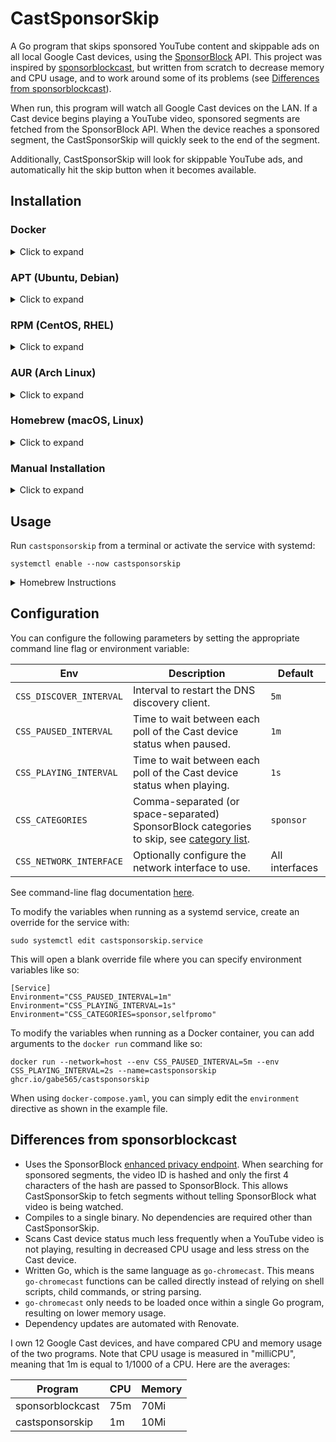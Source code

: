 # CastSponsorSkip

A Go program that skips sponsored YouTube content and skippable ads on all local Google Cast devices, using the [SponsorBlock](https://github.com/ajayyy/SponsorBlock) API. This project was inspired by [sponsorblockcast](https://github.com/nichobi/sponsorblockcast), but written from scratch to decrease memory and CPU usage, and to work around some of its problems (see [Differences from sponsorblockcast](#differences-from-sponsorblockcast)).

When run, this program will watch all Google Cast devices on the LAN. If a Cast device begins playing a YouTube video, sponsored segments are fetched from the SponsorBlock API. When the device reaches a sponsored segment, the CastSponsorSkip will quickly seek to the end of the segment.

Additionally, CastSponsorSkip will look for skippable YouTube ads, and automatically hit the skip button when it becomes available.

## Installation

### Docker

<details>
  <summary>Click to expand</summary>

  You can [install Docker](https://docs.docker.com/engine/install/) directly or use [Docker Compose](https://docs.docker.com/compose/install/) (Or use Podman, Portainer, etc). Please note you *MUST* use the `host` network as shown below for cli or in the example `docker-compose` file.

  #### Docker
  Run the below commands as root or a member of the `docker` group:
  ```shell
  docker run --network=host --name=castsponsorskip ghcr.io/gabe565/castsponsorskip
  ```

  #### Docker Compose
  First you will need a `docker-compose.yaml` file, such as the [one included in this repo](docker-compose.yaml). Run the below commands as root or a member of the `docker` group:
  ```shell
  docker compose up -d
  ```
</details>


### APT (Ubuntu, Debian)

<details>
  <summary>Click to expand</summary>

1. If you don't have it already, install the `ca-certificates` package
   ```shell
   sudo apt install ca-certificates
   ```

2. Add gabe565 apt repository
   ```
   echo 'deb [trusted=yes] https://apt.gabe565.com /' | sudo tee /etc/apt/sources.list.d/gabe565.list
   ```

3. Update apt repositories
   ```shell
   sudo apt update
   ```

4. Install CastSponsorSkip
   ```shell
   sudo apt install castsponsorskip
   ```
</details>

### RPM (CentOS, RHEL)

<details>
  <summary>Click to expand</summary>

1. If you don't have it already, install the `ca-certificates` package
   ```shell
   sudo yum install ca-certificates
   ```

2. Add gabe565 rpm repository to `/etc/yum.repos.d/gabe565.repo`
   ```ini
   [gabe565]
   name=gabe565
   baseurl=https://rpm.gabe565.com
   enabled=1
   gpgcheck=0
   ```

3. Install CastSponsorSkip
   ```shell
   sudo yum install castsponsorskip
   ```
</details>

### AUR (Arch Linux)

<details>
  <summary>Click to expand</summary>

Install [castsponsorskip-bin](https://aur.archlinux.org/packages/castsponsorskip-bin) with your [AUR helper](https://wiki.archlinux.org/index.php/AUR_helpers) of choice.
</details>

### Homebrew (macOS, Linux)

<details>
  <summary>Click to expand</summary>

Install CastSponsorSkip from [gabe565/homebrew-tap](https://github.com/gabe565/homebrew-tap):
```shell
brew install gabe565/tap/castsponsorskip
```
</details>

### Manual Installation

<details>
  <summary>Click to expand</summary>

Download and run the [latest release binary](https://github.com/gabe565/CastSponsorSkip/releases/latest) for your system and architecture.
</details>

## Usage
Run `castsponsorskip` from a terminal or activate the service with systemd:
```shell
systemctl enable --now castsponsorskip
````

<details>
  <summary>Homebrew Instructions</summary>

  Use [brew services](https://github.com/Homebrew/homebrew-services) to start CastSponsorSkip:
  ```shell
  brew services start castsponsorskip
  ```
</details>

## Configuration
You can configure the following parameters by setting the appropriate command line flag or environment variable:

| Env                     | Description                                                                                                                                                        | Default        |
|-------------------------|--------------------------------------------------------------------------------------------------------------------------------------------------------------------|----------------|
| `CSS_DISCOVER_INTERVAL` | Interval to restart the DNS discovery client.                                                                                                                      | `5m`           |
| `CSS_PAUSED_INTERVAL`   | Time to wait between each poll of the Cast device status when paused.                                                                                              | `1m`           |
| `CSS_PLAYING_INTERVAL`  | Time to wait between each poll of the Cast device status when playing.                                                                                             | `1s`           |
| `CSS_CATEGORIES`        | Comma-separated (or space-separated) SponsorBlock categories to skip, see [category list](https://github.com/ajayyy/SponsorBlock/blob/master/config.json.example). | `sponsor`      |
| `CSS_NETWORK_INTERFACE` | Optionally configure the network interface to use.                                                                                                                 | All interfaces |

See command-line flag documentation [here](./docs/castsponsorskip.md).

To modify the variables when running as a systemd service, create an override for the service with:

```shell
sudo systemctl edit castsponsorskip.service
```

This will open a blank override file where you can specify environment variables like so:
```
[Service]
Environment="CSS_PAUSED_INTERVAL=1m"
Environment="CSS_PLAYING_INTERVAL=1s"
Environment="CSS_CATEGORIES=sponsor,selfpromo"
```

To modify the variables when running as a Docker container, you can add arguments to the `docker run` command like so:

```shell
docker run --network=host --env CSS_PAUSED_INTERVAL=5m --env CSS_PLAYING_INTERVAL=2s --name=castsponsorskip ghcr.io/gabe565/castsponsorskip
```

When using `docker-compose.yaml`, you can simply edit the `environment` directive as shown in the example file.

## Differences from sponsorblockcast
- Uses the SponsorBlock [enhanced privacy endpoint](https://wiki.sponsor.ajay.app/w/API_Docs#GET_/api/skipSegments/:sha256HashPrefix). When searching for sponsored segments, the video ID is hashed and only the first 4 characters of the hash are passed to SponsorBlock. This allows CastSponsorSkip to fetch segments without telling SponsorBlock what video is being watched.
- Compiles to a single binary. No dependencies are required other than CastSponsorSkip.
- Scans Cast device status much less frequently when a YouTube video is not playing, resulting in decreased CPU usage and less stress on the Cast device.
- Written Go, which is the same language as `go-chromecast`. This means `go-chromecast` functions can be called directly instead of relying on shell scripts, child commands, or string parsing.
- `go-chromecast` only needs to be loaded once within a single Go program, resulting on lower memory usage.
- Dependency updates are automated with Renovate.

I own 12 Google Cast devices, and have compared CPU and memory usage of the two programs. Note that CPU usage is measured in "milliCPU", meaning that 1m is equal to 1/1000 of a CPU. Here are the averages:

| Program             | CPU | Memory |
|---------------------|-----|--------|
| sponsorblockcast    | 75m | 70Mi   |
| castsponsorskip | 1m  | 10Mi   |
